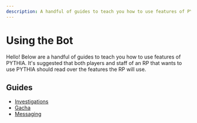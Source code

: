 ```yaml
---
description: A handful of guides to teach you how to use features of PYTHIA.
---
```


# Using the Bot

Hello! Below are a handful of guides to teach you how to use features of PYTHIA. It's suggested that both players and staff of an RP that wants to use PYTHIA should read over the features the RP will use.

## Guides
- [Investigations](investigations.md)
- [Gacha](gacha.md)
- [Messaging](messaging.md)